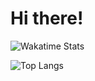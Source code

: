 # Hi there!
![Wakatime Stats](https://github-readme-stats.vercel.app/api/wakatime?username=Bluecore&bg_color=ffffff00&title_color=199f4b&border_color=ffffff2f&custom_title=Coding%20Activity&layout=compact&range=last_7_days)

![Top Langs](https://github-readme-stats.vercel.app/api/top-langs/?username=bluekossa&layout=pie&bg_color=ffffff00&title_color=199f4b&border_color=ffffff2f)
